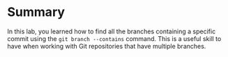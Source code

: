 # Summary

In this lab, you learned how to find all the branches containing a specific commit using the `git branch --contains` command. This is a useful skill to have when working with Git repositories that have multiple branches.


